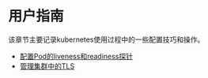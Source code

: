 # 用户指南

该章节主要记录kubernetes使用过程中的一些配置技巧和操作。

* [配置Pod的liveness和readiness探针](resource-configuration/configure-liveness-readiness-probes.md)
* [管理集群中的TLS](cluster-security-management/managing-tls-in-a-cluster.md)

